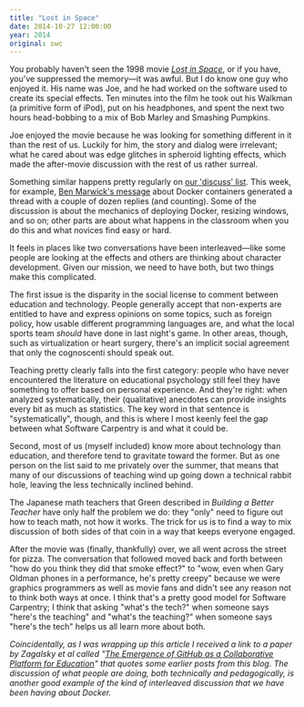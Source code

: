 ```yaml
---
title: "Lost in Space"
date: 2014-10-27 12:00:00
year: 2014
original: swc
---
```

<p>
  You probably haven't seen the 1998 movie <a href="http://www.imdb.com/title/tt0120738/"><em>Lost in Space</em></a>,
  or if you have,
  you've suppressed the memory&mdash;it was awful.
  But I do know one guy who enjoyed it.
  His name was Joe,
  and he had worked on the software used to create its special effects.
  Ten minutes into the film he took out his Walkman (a primitive form of iPod),
  put on his headphones,
  and spent the next two hours head-bobbing
  to a mix of Bob Marley and Smashing Pumpkins.
</p>
<p>
  Joe enjoyed the movie because
  he was looking for something different in it than the rest of us.
  Luckily for him,
  the story and dialog were irrelevant;
  what he cared about was edge glitches in spheroid lighting effects,
  which made the after-movie discussion with the rest of us rather surreal.
</p>
<p>
  Something similar happens pretty regularly on
  <a href="{{site.mailing_lists}}/pipermail/discuss/">our 'discuss' list</a>.
  This week,
  for example,
  <a href="{{site.mailing_lists}}/pipermail/discuss/2014-October/002259.html">Ben Marwick's message</a>
  about Docker containers
  generated a thread with a couple of dozen replies (and counting).
  Some of the discussion is about the mechanics of deploying Docker,
  resizing windows,
  and so on;
  other parts are about what happens in the classroom when you do this
  and what novices find easy or hard.
</p>
<p>
  It feels in places like two conversations have been interleaved&mdash;like
  some people are looking at the effects
  and others are thinking about character development.
  Given our mission,
  we need to have both,
  but two things make this complicated.
</p>
<p>
  The first issue is the disparity in the social license to comment
  between education and technology.
  People generally accept that
  non-experts are entitled to have and express opinions on some topics,
  such as foreign policy,
  how usable different programming languages are,
  and what the local sports team <em>should</em> have done in last night's game.
  In other areas,
  though,
  such as virtualization or heart surgery,
  there's an implicit social agreement that only the cognoscenti should speak out.
</p>
<p>
  Teaching pretty clearly falls into the first category:
  people who have never encountered the literature on educational psychology
  still feel they have something to offer based on personal experience.
  And they're right:
  when analyzed systematically,
  their (qualitative) anecdotes can provide insights every bit as much as statistics.
  The key word in that sentence is "systematically",
  though,
  and this is where I most keenly feel the gap between
  what Software Carpentry is
  and what it could be.
</p>
<p>
  Second,
  most of us (myself included) know more about technology than education,
  and therefore tend to gravitate toward the former.
  But as one person on the list said to me privately over the summer,
  that means that many of our discussions of teaching
  wind up going down a technical rabbit hole,
  leaving the less technically inclined behind.
</p>
<p>
  The Japanese math teachers that Green described in
  <em>Building a Better Teacher</em>
  have only half the problem we do:
  they "only" need to figure out how to teach math,
  not how it works.
  The trick for us is to find a way to mix discussion of both sides of that coin
  in a way that keeps everyone engaged.
</p>
<p>
  After the movie was (finally, thankfully) over,
  we all went across the street for pizza.
  The conversation that followed moved back and forth between
  "how do you think they did that smoke effect?"
  to "wow, even when Gary Oldman phones in a performance, he's pretty creepy"
  because we were graphics programmers as well as movie fans
  and didn't see any reason not to think both ways at once.
  I think that's a pretty good model for Software Carpentry;
  I think that asking "what's the tech?" when someone says "here's the teaching"
  and "what's the teaching?" when someone says "here's the tech"
  helps us all learn more about both.
</p>
<p>
  <em>
    Coincidentally,
    as I was wrapping up this article I received a link to
    a paper by Zagalsky et al called
    "<a href="http://alexeyza.com/pdf/cscw15.pdf">The Emergence of GitHub as a Collaborative Platform for Education</a>"
    that quotes some earlier posts from this blog.
    The discussion of what people are doing,
    both technically and pedagogically,
    is another good example of the kind of interleaved discussion
    that we have been having about Docker.
  </em>
</p>
